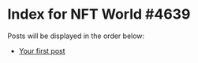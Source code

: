 # Index for NFT World #4639
Posts will be displayed in the order below:

- [Your first post](./001-first.md)

